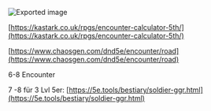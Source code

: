 ![Exported image](Exported%20image%2020250813170939-0.png)  

[https://kastark.co.uk/rpgs/encounter-calculator-5th/](https://kastark.co.uk/rpgs/encounter-calculator-5th/)

[https://www.chaosgen.com/dnd5e/encounter/road](https://www.chaosgen.com/dnd5e/encounter/road)

6-8 Encounter

7 -8 für 3 Lvl 5er: [https://5e.tools/bestiary/soldier-ggr.html](https://5e.tools/bestiary/soldier-ggr.html)